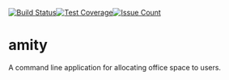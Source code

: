 [![Build Status](https://travis-ci.org/andela-bmwenda/amity.svg?branch=master)](https://travis-ci.org/andela-bmwenda/amity)[![Test Coverage](https://codeclimate.com/github/andela-bmwenda/amity/badges/coverage.svg)](https://codeclimate.com/github/andela-bmwenda/amity/coverage)[![Issue Count](https://codeclimate.com/github/andela-bmwenda/amity/badges/issue_count.svg)](https://codeclimate.com/github/andela-bmwenda/amity)
# amity
A command line application for allocating office space to users. 
